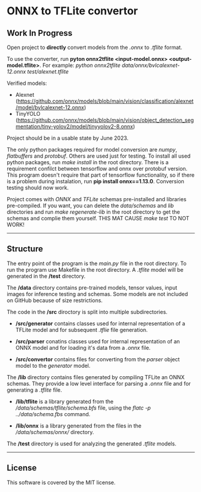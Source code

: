 # ONNX to TFLite convertor
## **Work In Progress**
Open project to **directly** convert models from the *.onnx* to *.tflite* format.

To use the converter, run **pyton onnx2tflite <input-model.onnx> <output-model.tflite>**. For example: *python onnx2tflite data/onnx/bvlcalexnet-12.onnx test/alexnet.tflite*

Verified models:

* Alexnet (https://github.com/onnx/models/blob/main/vision/classification/alexnet/model/bvlcalexnet-12.onnx)
* TinyYOLO (https://github.com/onnx/models/blob/main/vision/object_detection_segmentation/tiny-yolov2/model/tinyyolov2-8.onnx)

Project should be in a usable state by June 2023.

The only python packages required for model conversion are *numpy*, *flatbuffers* and *protobuf*. Others are used just for testing. To install all used python packages, run *make install* in the root directory. There is a requirement confilct between tensorflow and onnx over protobuf version. This program doesn't require that part of tensorflow functionality, so if there is a problem during instalation, run **pip install onnx==1.13.0**. Conversion testing should now work.

Project comes with *ONNX* and *TFLite* schemas pre-installed and libraries pre-compiled. If you want, you can delete the *data/schemas* and *lib* directories and run *make regenerate-lib*  in the root directory to get the schemas and complie them yourself. THIS MAT CAUSE *make test* TO NOT WORK!

---
## Structure
The entry point of the program is the *main.py* file in the root directory. To run the program use Makefile in the root directory. A *.tflite* model will be generated in the **/test** directory.

The **/data** directory contains pre-trained models, tensor values, input images for inference testing and schemas. Some models are not included on GitHub because of size restrictions.


The code in the **/src** diroctory is split into multiple subdirectories.

* **/src/generator** contains classes used for internal representation of a TFLite model and for subsequent *.tflie* file generation.

* **/src/parser** conatins classes used for internal representation of an ONNX model and for loading it's data from a *.onnx* file.

* **/src/convertor** contains files for converting from the *parser* object model to the *generator* model.

The **/lib** directory contains files generated by compiling TFLite an ONNX schemas. They provide a low level interface for parsing a *.onnx* file and for generating a *.tflite* file.

* **/lib/tflite** is a library generated from the */data/schemas/tflite/schema.bfs* file, using the *flatc -p ../data/schema.fbs* command.

* **/lib/onnx** is a library generated from the files in the */data/schemas/onnx/* directory.

The **/test** directory is used for analyzing the generated *.tflite* models.

___

## License

This software is covered by the MIT license.
